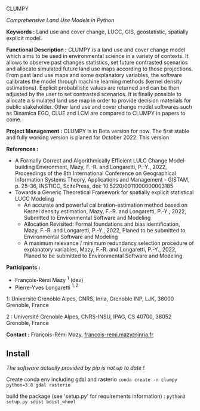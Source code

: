 CLUMPY

*Comprehensive Land Use Models in Python*

**Keywords :** Land use and cover change, LUCC, GIS, geostatistic, spatially explicit model.

**Functional Description :**
CLUMPY is a land use and cover change model which aims to be used in environmental science in a variety of contexts. It allows to observe past changes statistics, set future contrasted scenarios and allocate simulated future land use maps according to those projections.
From past land use maps and some explanatory variables, the software calibrates the model through machine learning methods (kernel density estimations). Explicit probabilistic values are returned and can be then adjusted by the user to set contrasted scenarios. It is finally possible to allocate a simulated land use map in order to provide decision materials for public stakeholder.
Other land use and cover change model softwares such as Dinamica EGO, CLUE and LCM are compared to CLUMPY in papers to come.

**Project Management :**
CLUMPY is in Beta version for now. The first stable and fully working version is planed for October 2022. This version 

**References :**
* A Formally Correct and Algorithmically Efficient LULC Change Model-building Environment, Mazy, F.-R. and Longaretti, P.-Y., 2022, Proceedings of the 8th International Conference on Geographical Information Systems Theory, Applications and Management - GISTAM, p. 25-36, INSTICC, ScitePress, doi: 10.5220/0011000000003185
* Towards a Generic Theoretical Framework for spatially explicit statistical LUCC Modeling
    * An accurate and powerful calibration-estimation method based on Kernel density estimation, Mazy, F.-R. and Longaretti, P.-Y., 2022, Submitted to Environmental Software and Modeling
    * Allocation Revisited: Formal foundations and bias identification, Mazy, F.-R. and Longaretti, P.-Y., 2022, Planed to be submitted to Environmental Software and Modeling
    * A maximum relevance / minimum redundancy selection procedure of explanatory variables, Mazy, F.-R. and Longaretti, P.-Y., 2022, Planed to be submitted to Environmental Software and Modeling

**Participants :**
* François-Rémi Mazy $`^1`$ (dev)
* Pierre-Yves Longaretti $`^{1,2}`$

1: Université Grenoble Alpes, CNRS, Inria, Grenoble INP, LJK, 38000 Grenoble, France

2 : Université Grenoble Alpes, CNRS-INSU, IPAG, CS 40700, 38052 Grenoble, France

**Contact :**
François-Rémi Mazy, francois-remi.mazy@inria.fr

## Install

*The software actually provided by pip is not up to date !*

Create conda env including gdal and rasterio
`conda create -n clumpy python=3.8 gdal rasterio`

build the package (see 'setup.py' for requirements information) :
`python3 setup.py sdist bdist_wheel`

